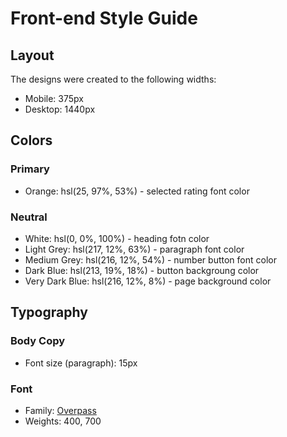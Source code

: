 # Front-end Style Guide

## Layout

The designs were created to the following widths:

- Mobile: 375px
- Desktop: 1440px

## Colors

### Primary

- Orange: hsl(25, 97%, 53%)  - selected rating font color

### Neutral

- White: hsl(0, 0%, 100%) - heading fotn color
- Light Grey: hsl(217, 12%, 63%) - paragraph font color
- Medium Grey: hsl(216, 12%, 54%) - number button font color
- Dark Blue: hsl(213, 19%, 18%) - button backgroung color
- Very Dark Blue: hsl(216, 12%, 8%) - page background color

## Typography

### Body Copy

- Font size (paragraph): 15px

### Font

- Family: [Overpass](https://fonts.google.com/specimen/Overpass)
- Weights: 400, 700
